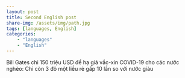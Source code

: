 ```yaml
---
layout: post
title: Second English post
share-img: /assets/img/path.jpg
tags: [languages, English]
categories:
    - "languages"
    - "English"
---
```


Bill Gates chi 150 triệu USD để hạ giá vắc-xin COVID-19 cho các nước nghèo: Chỉ còn 3 đô một liều rẻ gấp 10 lần so với nước giàu
